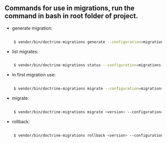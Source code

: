 ## Commands for use in migrations, run the command in bash in root folder of project.

* generate migration:

```bash 
    
    $ vendor/bin/doctrine-migrations generate --configuration=migrations-config.php    

```

* list migrates:

```bash 
    
    $ vendor/bin/doctrine-migrations status --configuration=migrations-config.php --db-configuration=app/Configs/Database/Connection connection.php   

```

* In first migration use:

```bash 
    
    $ vendor/bin/doctrine-migrations migrate --configuration=migrations-config.php   

```

* migrate:

```bash 
    
    $ vendor/bin/doctrine-migrations migrate <version> --configuration=migrations-config.php --db-configuration=app/Configs/Database/Connection/connection.php    

```

* rollback:

```bash 
    
    $ vendor/bin/doctrine-migrations rollback <version> --configuration=migrations-config.php --db-configuration=app/Configs/Database/Connection/connection.php    

```
